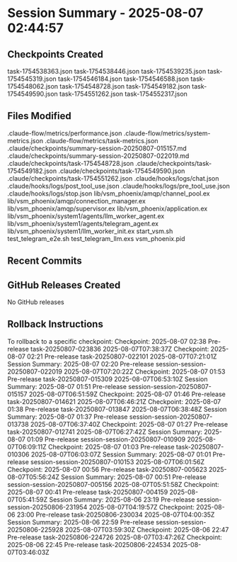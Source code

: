 # Session Summary - 2025-08-07 02:44:57

## Checkpoints Created
task-1754538363.json
task-1754538446.json
task-1754539235.json
task-1754545319.json
task-1754546184.json
task-1754546588.json
task-1754548062.json
task-1754548728.json
task-1754549182.json
task-1754549590.json
task-1754551262.json
task-1754552317.json

## Files Modified
.claude-flow/metrics/performance.json
.claude-flow/metrics/system-metrics.json
.claude-flow/metrics/task-metrics.json
.claude/checkpoints/summary-session-20250807-015157.md
.claude/checkpoints/summary-session-20250807-022019.md
.claude/checkpoints/task-1754548728.json
.claude/checkpoints/task-1754549182.json
.claude/checkpoints/task-1754549590.json
.claude/checkpoints/task-1754551262.json
.claude/hooks/logs/chat.json
.claude/hooks/logs/post_tool_use.json
.claude/hooks/logs/pre_tool_use.json
.claude/hooks/logs/stop.json
lib/vsm_phoenix/amqp/channel_pool.ex
lib/vsm_phoenix/amqp/connection_manager.ex
lib/vsm_phoenix/amqp/supervisor.ex
lib/vsm_phoenix/application.ex
lib/vsm_phoenix/system1/agents/llm_worker_agent.ex
lib/vsm_phoenix/system1/agents/telegram_agent.ex
lib/vsm_phoenix/system1/llm_worker_init.ex
start_vsm.sh
test_telegram_e2e.sh
test_telegram_llm.exs
vsm_phoenix.pid

## Recent Commits


## GitHub Releases Created
No GitHub releases

## Rollback Instructions
To rollback to a specific checkpoint:
Checkpoint: 2025-08-07 02:38	Pre-release	task-20250807-023836	2025-08-07T07:38:37Z
Checkpoint: 2025-08-07 02:21	Pre-release	task-20250807-022101	2025-08-07T07:21:01Z
Session Summary: 2025-08-07 02:20	Pre-release	session-session-20250807-022019	2025-08-07T07:20:22Z
Checkpoint: 2025-08-07 01:53	Pre-release	task-20250807-015309	2025-08-07T06:53:10Z
Session Summary: 2025-08-07 01:51	Pre-release	session-session-20250807-015157	2025-08-07T06:51:59Z
Checkpoint: 2025-08-07 01:46	Pre-release	task-20250807-014621	2025-08-07T06:46:21Z
Checkpoint: 2025-08-07 01:38	Pre-release	task-20250807-013847	2025-08-07T06:38:48Z
Session Summary: 2025-08-07 01:37	Pre-release	session-session-20250807-013738	2025-08-07T06:37:40Z
Checkpoint: 2025-08-07 01:27	Pre-release	task-20250807-012741	2025-08-07T06:27:42Z
Session Summary: 2025-08-07 01:09	Pre-release	session-session-20250807-010909	2025-08-07T06:09:11Z
Checkpoint: 2025-08-07 01:03	Pre-release	task-20250807-010306	2025-08-07T06:03:07Z
Session Summary: 2025-08-07 01:01	Pre-release	session-session-20250807-010153	2025-08-07T06:01:56Z
Checkpoint: 2025-08-07 00:56	Pre-release	task-20250807-005623	2025-08-07T05:56:24Z
Session Summary: 2025-08-07 00:51	Pre-release	session-session-20250807-005156	2025-08-07T05:51:58Z
Checkpoint: 2025-08-07 00:41	Pre-release	task-20250807-004159	2025-08-07T05:41:59Z
Session Summary: 2025-08-06 23:19	Pre-release	session-session-20250806-231954	2025-08-07T04:19:57Z
Checkpoint: 2025-08-06 23:00	Pre-release	task-20250806-230034	2025-08-07T04:00:35Z
Session Summary: 2025-08-06 22:59	Pre-release	session-session-20250806-225928	2025-08-07T03:59:30Z
Checkpoint: 2025-08-06 22:47	Pre-release	task-20250806-224726	2025-08-07T03:47:26Z
Checkpoint: 2025-08-06 22:45	Pre-release	task-20250806-224534	2025-08-07T03:46:03Z
